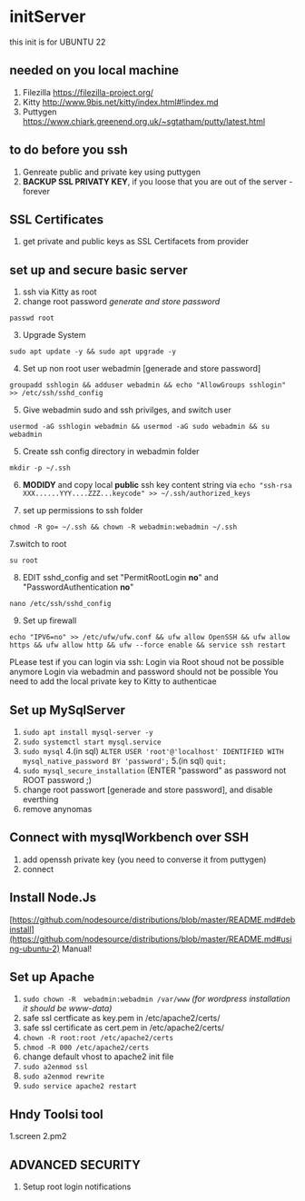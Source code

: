 # initServer

this init is for UBUNTU 22

## needed on you local machine
1. Filezilla https://filezilla-project.org/
2. Kitty http://www.9bis.net/kitty/index.html#!index.md 
3. Puttygen https://www.chiark.greenend.org.uk/~sgtatham/putty/latest.html 

## to do before you ssh
1. Genreate public and private key using puttygen
2. **BACKUP SSL PRIVATY KEY**, if you loose that you are out of the server - forever

## SSL Certificates
1. get private and public keys as SSL Certifacets from provider

## set up and secure basic server
1. ssh via Kitty as root
2. change root password *generate and store password*
```  
passwd root
``` 
3. Upgrade System
```
sudo apt update -y && sudo apt upgrade -y
```
4. Set up non root user webadmin [generade and store password]
```
groupadd sshlogin && adduser webadmin && echo "AllowGroups sshlogin" >> /etc/ssh/sshd_config
```
5. Give webadmin sudo and ssh privilges, and switch user
```
usermod -aG sshlogin webadmin && usermod -aG sudo webadmin && su webadmin
```
5. Create ssh config directory in webadmin folder
```
mkdir -p ~/.ssh
```


6. **MODIDY** and copy local **public** ssh key content string via  ```echo "ssh-rsa XXX......YYY....ZZZ...keycode" >> ~/.ssh/authorized_keys```


7. set up permissions to ssh folder
```
chmod -R go= ~/.ssh && chown -R webadmin:webadmin ~/.ssh
```

7.switch to root
```
su root
```

8. EDIT sshd_config and set "PermitRootLogin **no**" and "PasswordAuthentication **no**"
```
nano /etc/ssh/sshd_config
``` 
 
9. Set up firewall  
```
echo "IPV6=no" >> /etc/ufw/ufw.conf && ufw allow OpenSSH && ufw allow https && ufw allow http && ufw --force enable && service ssh restart
```


PLease test if you can login via ssh:
Login via Root shoud not be possible anymore
Login via webadmin and password should not be possible
You need to add the local private key to Kitty to authenticae 

## Set up MySqlServer
1. ```sudo apt install mysql-server -y```
2. ```sudo systemctl start mysql.service```
3. ```sudo mysql```
4.(in sql) ```ALTER USER 'root'@'localhost' IDENTIFIED WITH mysql_native_password BY 'password';```
5.(in sql) ```quit;```
6. ```sudo mysql_secure_installation``` (ENTER "password" as password not ROOT password ;)
8. change root passwort [generade and store password], and disable everthing
7. remove anynomas

## Connect with mysqlWorkbench over SSH
1. add openssh private key (you need to converse it from puttygen)
2. connect


## Install Node.Js
[https://github.com/nodesource/distributions/blob/master/README.md#debinstall](https://github.com/nodesource/distributions/blob/master/README.md#using-ubuntu-2)
Manual!


## Set up Apache 
1. ```sudo chown -R  webadmin:webadmin /var/www``` *(for wordpress installation it should be www-data)*
2. safe ssl certficate as key.pem in /etc/apache2/certs/
3. safe ssl certificate as cert.pem in /etc/apache2/certs/
4. ```chown -R root:root /etc/apache2/certs```
5. ```chmod -R 000 /etc/apache2/certs```
6. change default vhost to apache2 init file
7. ```sudo a2enmod ssl```
8. ```sudo a2enmod rewrite```
9. ```sudo service apache2 restart```



## Hndy Toolsi tool
1.screen
2.pm2








## ADVANCED SECURITY
1. Setup root login notifications 












